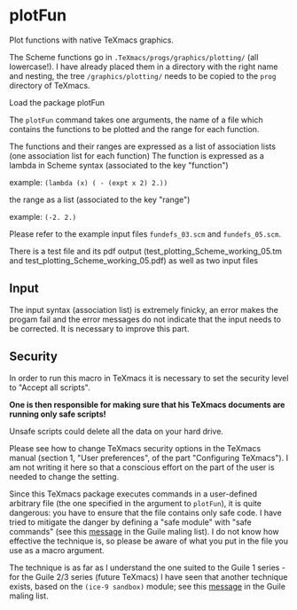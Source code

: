 # plotFun
Plot functions with native TeXmacs graphics.

The Scheme functions go in `.TeXmacs/progs/graphics/plotting/` (all lowercase!). I have already placed them in a directory with the right name and nesting, the tree `/graphics/plotting/` needs to be copied to the `prog` directory of TeXmacs.

Load the package plotFun

The `plotFun` command takes one arguments, the name of a file which contains the functions to be plotted and the range for each function. 

The functions and their ranges are expressed as a list of association lists (one association list for each function)
The function is expressed as a lambda in Scheme syntax (associated to the key "function")

example: `(lambda (x) ( - (expt x 2) 2.))`

the range as a list (associated to the key "range")

example: `(-2. 2.)`

Please refer to the example input files `fundefs_03.scm` and `fundefs_05.scm`.

There is a test file and its pdf output (test_plotting_Scheme_working_05.tm and test_plotting_Scheme_working_05.pdf) as well as two input files

## Input

The input syntax (association list) is extremely finicky, an error makes the progam fail and the error messages do not indicate that the input needs to be corrected. It is necessary to improve this part.

## Security

In order to run this macro in TeXmacs it is necessary to set the security level to "Accept all scripts".

**One is then responsible for making sure that his TeXmacs documents are running only safe scripts!** 

Unsafe scripts could delete all the data on your hard drive.

Please see how to change TeXmacs security options in the TeXmacs manual (section 1, "User preferences", of the part "Configuring TeXmacs"). I am not writing it here so that a conscious effort on the part of the user is needed to change the setting.

Since this TeXmacs package executes commands in a user-defined arbitrary file (the one specified in the argument to `plotFun`), it is quite dangerous: you have to ensure that the file contains only safe code. I have tried to mitigate the danger by defining a "safe module" with "safe commands" (see  this [message](https://www.mail-archive.com/guile-user@gnu.org/msg00963.html) in the Guile maling list). I do not know how effective the technique is, so please be aware of what you put in the file you use as a macro argument.

The technique is as far as I understand the one suited to the Guile 1 series - for the Guile 2/3 series (future TeXmacs) I have seen that another technique exists, based on the `(ice-9 sandbox)` module; see  this [message](https://www.mail-archive.com/guile-user@gnu.org/msg10788.html) in the Guile maling list.



